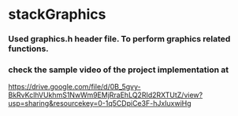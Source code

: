 # stackGraphics

### Used graphics.h header file. To perform graphics related functions.

### check the sample video of the project implementation at

https://drive.google.com/file/d/0B_5gvy-BkRvKclhVUkhmS1NwWm9EMjRraEhLQ2RId2RXTUtZ/view?usp=sharing&resourcekey=0-1q5CDpiCe3F-hJxIuxwiHg
